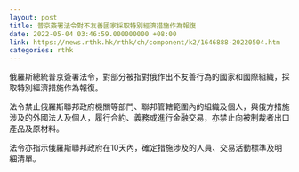 ```yaml
---
layout: post
title: 普京簽署法令對不友善國家採取特別經濟措施作為報復
date: 2022-05-04 03:46:59.000000000 +08:00
link: https://news.rthk.hk/rthk/ch/component/k2/1646888-20220504.htm
categories: rthk
---
```


俄羅斯總統普京簽署法令，對部分被指對俄作出不友善行為的國家和國際組織，採取特別經濟措施作為報復。

法令禁止俄羅斯聯邦政府機關等部門、聯邦管轄範圍內的組織及個人，與俄方措施涉及的外國法人及個人，履行合約、義務或進行金融交易，亦禁止向被制裁者出口產品及原材料。

法令亦指示俄羅斯聯邦政府在10天內，確定措施涉及的人員、交易活動標準及明細清單。
